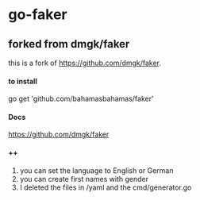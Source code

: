 # go-faker
## forked from dmgk/faker

this is a fork of https://github.com/dmgk/faker. 

#### to install
go get 'github.com/bahamasbahamas/faker'

#### Docs
https://github.com/dmgk/faker

#### ++
1. you can set the language to English or German
1. you can create first names with gender 
1. I deleted the files in /yaml and the cmd/generator.go 
